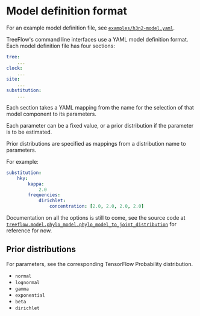 # Model definition format

For an example model definition file, see [`examples/h3n2-model.yaml`](https://github.com/christiaanjs/treeflow/blob/master/examples/h3n2-model.yaml).

TreeFlow's command line interfaces use a YAML model definition format. Each model definition file has four sections:

```yaml
tree:
    ...
clock:
    ...
site:
    ...
substitution:
    ...
```

Each section takes a YAML mapping from the name for the selection of that model component to its parameters.

Each parameter can be a fixed value, or a prior distribution if the parameter is to be estimated.

Prior distributions are specified as mappings from a distribution name to parameters.

For example:

```yaml
substitution:
    hky:
        kappa:
            2.0
        frequencies:
            dirichlet:
                concentration: [2.0, 2.0, 2.0, 2.0]

```

Documentation on all the options is still to come, see the source code at [`treeflow.model.phylo_model.phylo_model_to_joint_distribution`](https://github.com/christiaanjs/treeflow/blob/master/treeflow/model/phylo_model.py) for reference for now.

## Prior distributions

For parameters, see the corresponding TensorFlow Probability distribution.

* `normal`
* `lognormal`
* `gamma`
* `exponential`
* `beta`
* `dirichlet`